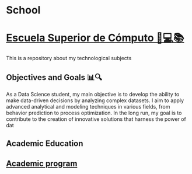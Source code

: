 # School 
# [Escuela Superior de Cómputo 🏫💻📚](https://www.escom.ipn.mx)

This is a repository about my technological subjects

## Objectives and Goals 📊🔍

As a Data Science student, my main objective is to develop the ability to make data-driven decisions by analyzing complex datasets. I aim to apply advanced analytical and modeling techniques in various fields, from behavior prediction to process optimization. In the long run, my goal is to contribute to the creation of innovative solutions that harness the power of dat

## Academic Education


## [Academic program](https://www.escom.ipn.mx/htmls/oferta/mapaCurrLCD2020.php)

##

